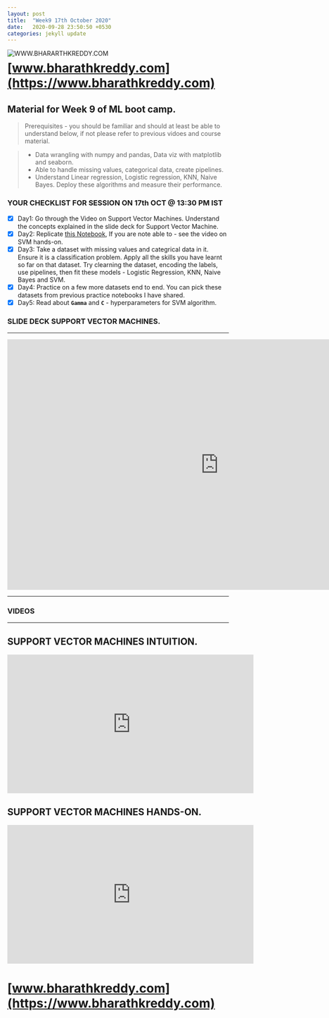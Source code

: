 ```yaml
---
layout: post
title:  "Week9 17th October 2020"
date:   2020-09-28 23:50:50 +0530
categories: jekyll update
---
```


<a href="https://www.bharathkreddy.com"><img align="left" src="https://i.imgur.com/axjt3Qe.png" alt="WWW.BHARARTHKREDDY.COM" title="www.bharathkreddy.com"></a>
# [www.bharathkreddy.com](https://www.bharathkreddy.com)

## Material for Week 9 of ML boot camp. 

> Prerequisites - you should be familiar and should at least be able to understand below, if not please refer to previous vidoes and course material.

> * Data wrangling with numpy and pandas, Data viz with matplotlib and seaborn. 
> * Able to handle missing values, categorical data, create pipelines.
> * Understand Linear regression, Logistic regression, KNN, Naive Bayes. Deploy these algorithms and measure their performance.

### YOUR CHECKLIST FOR SESSION ON 17th OCT @ 13:30 PM IST

- [x] Day1: Go through the Video on Support Vector Machines. Understand the concepts explained in the slide deck for Support Vector Machine.
- [x] Day2: Replicate [this Notebook](https://github.com/bharathkreddy/Support-Vector-Machines/blob/main/SVM%20-%20Letters%20dataset.ipynb), If you are note able to - see the video on SVM hands-on.
- [x] Day3: Take a dataset with missing values and categrical data in it. Ensure it is a classification problem. Apply all the skills you have learnt so far on that dataset. Try clearning the dataset, encoding the labels, use pipelines, then fit these models - Logistic Regression, KNN, Naive Bayes and SVM.
- [x] Day4: Practice on a few more datasets end to end. You can pick these datasets from previous practice notebooks I have shared.
- [X] Day5: Read about **`Gamma`** and **`C`** - hyperparameters for SVM algorithm. 

### SLIDE DECK SUPPORT VECTOR MACHINES.
---

<iframe src="https://docs.google.com/presentation/d/e/2PACX-1vQ2-oD3l-d0akeD2W43jQXqHZcopcnUY3armxa1E6WTjDiwPPxmS0Y2_otnGE79eumi6jXq5Y4y0j0V/embed?start=false&loop=true&delayms=3000" frameborder="0" width="960" height="569" allowfullscreen="true" mozallowfullscreen="true" webkitallowfullscreen="true"></iframe>

---

### VIDEOS
---
## SUPPORT VECTOR MACHINES INTUITION.

<iframe width="560" height="315" src="https://www.youtube.com/embed/OXm56c1rJ1w" frameborder="0" allow="accelerometer; autoplay; clipboard-write; encrypted-media; gyroscope; picture-in-picture" allowfullscreen></iframe> 

## SUPPORT VECTOR MACHINES HANDS-ON.

<iframe width="560" height="315" src="https://www.youtube.com/embed/76DfJLR15UM" frameborder="0" allow="accelerometer; autoplay; clipboard-write; encrypted-media; gyroscope; picture-in-picture" allowfullscreen></iframe>


# [www.bharathkreddy.com](https://www.bharathkreddy.com)
